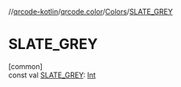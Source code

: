 //[qrcode-kotlin](../../../index.md)/[qrcode.color](../index.md)/[Colors](index.md)/[SLATE_GREY](-s-l-a-t-e_-g-r-e-y.md)

# SLATE_GREY

[common]\
const val [SLATE_GREY](-s-l-a-t-e_-g-r-e-y.md): [Int](https://kotlinlang.org/api/latest/jvm/stdlib/kotlin-stdlib/kotlin/-int/index.html)

